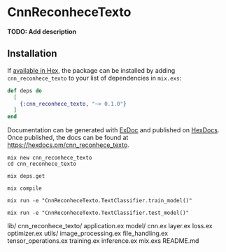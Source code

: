 # CnnReconheceTexto

**TODO: Add description**

## Installation

If [available in Hex](https://hex.pm/docs/publish), the package can be installed
by adding `cnn_reconhece_texto` to your list of dependencies in `mix.exs`:

```elixir
def deps do
  [
    {:cnn_reconhece_texto, "~> 0.1.0"}
  ]
end
```

Documentation can be generated with [ExDoc](https://github.com/elixir-lang/ex_doc)
and published on [HexDocs](https://hexdocs.pm). Once published, the docs can
be found at <https://hexdocs.pm/cnn_reconhece_texto>.



```
mix new cnn_reconhece_texto
cd cnn_reconhece_texto

mix deps.get

mix compile

mix run -e "CnnReconheceTexto.TextClassifier.train_model()"

mix run -e "CnnReconheceTexto.TextClassifier.test_model()"

```

lib/
  cnn_reconhece_texto/
    application.ex
    model/
      cnn.ex
      layer.ex
      loss.ex
      optimizer.ex
    utils/
      image_processing.ex
      file_handling.ex
      tensor_operations.ex
    training.ex
    inference.ex
mix.exs
README.md